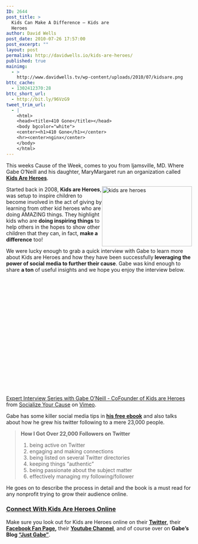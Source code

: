 ```yaml
---
ID: 2644
post_title: >
  Kids Can Make A Difference – Kids are
  Heroes
author: David Wells
post_date: 2010-07-26 17:57:00
post_excerpt: ""
layout: post
permalink: http://davidwells.io/kids-are-heroes/
published: true
mainimg:
  - >
    http://www.davidwells.tv/wp-content/uploads/2010/07/kidsare.png
bttc_cache:
  - 1302412370:28
bttc_short_url:
  - http://bit.ly/96VzG9
tweet_trim_url:
  - |
    <html>
    <head><title>410 Gone</title></head>
    <body bgcolor="white">
    <center><h1>410 Gone</h1></center>
    <hr><center>nginx</center>
    </body>
    </html>
---
```

This weeks Cause of the Week, comes to you from Ijamsville, MD. Where Gabe O’Neill and his daughter, MaryMargaret run an organization called <strong><a href="http://www.kidsareheroes.org/index.html">Kids Are Heroes</a></strong>.

<a href="http://www.davidwells.tv/wp-content/uploads/2010/07/kidsareheroes.png"><img style="display: inline; margin-left: 0px; margin-right: 0px; border-width: 0px;" title="kids are heroes" src="http://www.davidwells.tv/wp-content/uploads/2010/07/kidsareheroes_thumb.png" border="0" alt="kids are heroes" width="244" height="163" align="right" /></a> Started back in 2008, <strong>Kids are Heroes</strong>, was setup to inspire children to become involved in the act of giving by learning from other kid heroes who are doing AMAZING things. They highlight kids who are <strong>doing inspiring things</strong> to help others in the hopes to show other children that they can, in fact, <strong>make a difference</strong> too!

We were lucky enough to grab a quick interview with Gabe to learn more about Kids are Heroes and how they have been successfully<strong> leveraging the power of social media to further their cause</strong>. Gabe was kind enough to share <strong>a ton</strong> of useful insights and we hope you enjoy the interview below.

<object classid="clsid:d27cdb6e-ae6d-11cf-96b8-444553540000" width="540" height="304" codebase="http://download.macromedia.com/pub/shockwave/cabs/flash/swflash.cab#version=6,0,40,0"><param name="allowfullscreen" value="true" /><param name="allowscriptaccess" value="always" /><param name="src" value="http://vimeo.com/moogaloop.swf?clip_id=13634759&amp;server=vimeo.com&amp;show_title=1&amp;show_byline=1&amp;show_portrait=0&amp;color=00ADEF&amp;fullscreen=1" /><embed type="application/x-shockwave-flash" width="540" height="304" src="http://vimeo.com/moogaloop.swf?clip_id=13634759&amp;server=vimeo.com&amp;show_title=1&amp;show_byline=1&amp;show_portrait=0&amp;color=00ADEF&amp;fullscreen=1" allowscriptaccess="always" allowfullscreen="true"></embed></object>

<a href="http://vimeo.com/13634759">Expert Interview Series with Gabe O’Neill - CoFounder of Kids are Heroes</a> from <a href="http://vimeo.com/socializedcause">Socialize Your Cause</a> on <a href="http://vimeo.com">Vimeo</a>.
<!--more-->
Gabe has some killer social media tips in <a href="http://www.kidsareheroes.org/pdf/StraightforwardApproachToTwitter.pdf"><strong>his free ebook</strong></a> and also talks about how he grew his twitter following to a mere 23,000 people.
<blockquote><strong>How I Got Over 22,000 Followers on Twitter</strong>

1) being active on Twitter
2) engaging and making connections
3) being listed on several Twitter directories
4) keeping things “authentic”
5) being passionate about the subject matter
6) effectively managing my following/follower</blockquote>
He goes on to describe the process in detail and the book is a must read for any nonprofit trying to grow their audience online.
<h3><span style="text-decoration: underline;">Connect With Kids Are Heroes Online</span></h3>
Make sure you look out for Kids are Heroes online on their <a href="http://twitter.com/KidsAreHeroes"><strong>Twitter</strong></a>, their <a href="http://www.facebook.com/KidsAreHeroes"><strong>Facebook Fan Page</strong></a><strong>,</strong> their <a href="http://www.youtube.com/KidsAreHeroes"><strong>Youtube Channel</strong></a>, and of course over on <strong>Gabe’s Blog </strong><a href="http://www.justgabe.com/"><strong>“Just Gabe”</strong></a>.

<object classid="clsid:d27cdb6e-ae6d-11cf-96b8-444553540000" width="540" height="430" codebase="http://download.macromedia.com/pub/shockwave/cabs/flash/swflash.cab#version=6,0,40,0"><param name="allowFullScreen" value="true" /><param name="allowscriptaccess" value="always" /><param name="src" value="http://www.youtube.com/v/KMkur2cw8zQ&amp;hl=en_US&amp;fs=1" /><param name="allowfullscreen" value="true" /><embed type="application/x-shockwave-flash" width="540" height="430" src="http://www.youtube.com/v/KMkur2cw8zQ&amp;hl=en_US&amp;fs=1" allowscriptaccess="always" allowfullscreen="true"></embed></object>